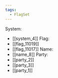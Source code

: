 ```yaml
---
tags:
  - FlagSet
---
```

System:
- [[system_4]]
Flag:
- [[flag_11019]]
- [[flag_11017]]
Name:
- [[name_8]]
Party:
- [[party_2]]
- [[party_3]]
- [[party_1]]
